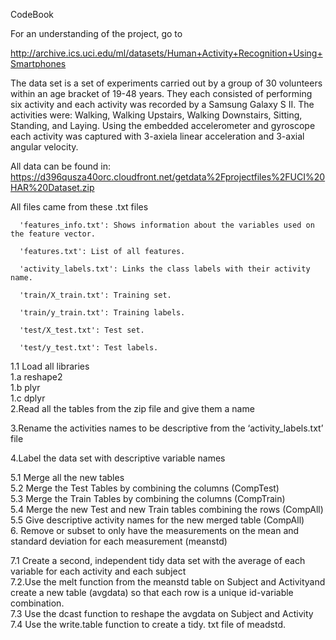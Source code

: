 CodeBook

For an understanding of the project, go to 

http://archive.ics.uci.edu/ml/datasets/Human+Activity+Recognition+Using+Smartphones

The data set is a set of experiments carried out by a group of 30 volunteers within an age bracket of 19-48 years. They each consisted of performing six activity and each activity was recorded by a Samsung Galaxy S II. The activities were:
Walking, Walking Upstairs, Walking Downstairs, Sitting, Standing, and Laying. Using the embedded accelerometer and gyroscope each activity was captured with 3-axiela linear acceleration and 3-axial angular velocity. 

All data can be found in:
https://d396qusza40orc.cloudfront.net/getdata%2Fprojectfiles%2FUCI%20HAR%20Dataset.zip 

All files came from these .txt files

      'features_info.txt': Shows information about the variables used on the feature vector.
      
      'features.txt': List of all features.
      
      'activity_labels.txt': Links the class labels with their activity name.
      
      'train/X_train.txt': Training set.
      
      'train/y_train.txt': Training labels.
      
      'test/X_test.txt': Test set.
      
      'test/y_test.txt': Test labels.

1.1 Load all libraries<BR>
      1.a reshape2<BR>
      1.b plyr<BR>
      1.c dplyr<BR>
2.Read all the tables from the zip file and give them a name<BR>

3.Rename the activities names to be descriptive from the ‘activity_labels.txt’ file<BR>

4.Label the data set with descriptive variable names<BR>

5.1 Merge all the new tables<BR>
                5.2 Merge the Test Tables by combining the columns (CompTest)<BR>
                5.3 Merge the Train Tables by combining the columns (CompTrain)<BR>
                5.4 Merge the new Test and new Train tables combining the rows (CompAll)<BR>
                5.5 Give descriptive activity names for the new merged table (CompAll)<BR>
6. Remove or subset to only have the measurements on the mean and standard deviation for each measurement (meanstd)<BR>

7.1 Create a second, independent tidy data set with the average of each variable for each activity and each subject <BR>
                7.2.Use the melt function from the meanstd table on Subject and Activityand create a new table (avgdata) so that each row is a unique id-variable combination.<BR>
                7.3 Use the dcast function to reshape the avgdata on Subject and Activity <BR>
                7.4 Use the write.table function to create a tidy. txt file of meadstd.
